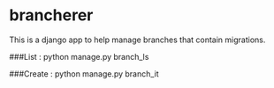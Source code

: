 # brancherer
This is a django app to help manage branches that contain migrations.

###List :
python manage.py branch_ls

###Create :
python manage.py branch_it

